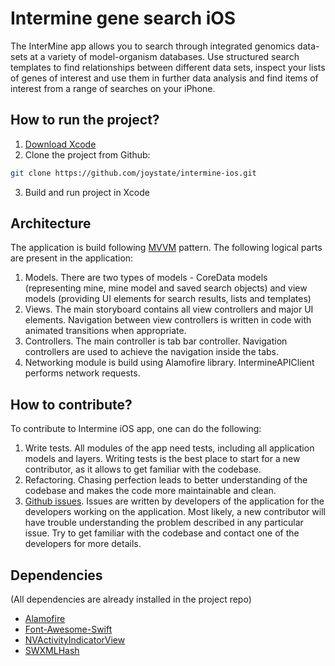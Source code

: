 # Intermine gene search iOS
The InterMine app allows you to search through integrated genomics data-sets at a variety of model-organism databases. Use structured search templates to find relationships between different data sets, inspect your lists of genes of interest and use them in further data analysis and find items of interest from a range of searches on your iPhone.

## How to run the project?
1. [Download Xcode](https://itunes.apple.com/us/app/xcode/id497799835?mt=12)
2. Clone the project from Github:
```bash
git clone https://github.com/joystate/intermine-ios.git
```
3. Build and run project in Xcode

## Architecture
The application is build following [MVVM](https://en.wikipedia.org/wiki/Model%E2%80%93view%E2%80%93viewmodel) pattern. The following logical parts are present in the application:
1. Models. There are two types of models - CoreData models (representing mine, mine model and saved search objects) and view models (providing UI elements for search results, lists and templates)
2. Views. The main storyboard contains all view controllers and major UI elements. Navigation between view controllers is written in code with animated transitions when appropriate.
3. Controllers. The main controller is tab bar controller. Navigation controllers are used to achieve the navigation inside the tabs.
4. Networking module is build using Alamofire library. IntermineAPIClient performs network requests.

## How to contribute?
To contribute to Intermine iOS app, one can do the following:
1. Write tests. All modules of the app need tests, including all application models and layers. Writing tests is the best place to start for a new contributor, as it allows to get familiar with the codebase.
2. Refactoring. Chasing perfection leads to better understanding of the codebase and makes the code more maintainable and clean.
3. [Github issues](https://github.com/intermine/intermine-ios/issues). Issues are written by developers of the application for the developers working on the application. Most likely, a new contributor will have trouble understanding the problem described in any particular issue. Try to get familiar with the codebase and contact one of the developers for more details.

## Dependencies
(All dependencies are already installed in the project repo)
* [Alamofire](https://github.com/Alamofire/Alamofire)
* [Font-Awesome-Swift](https://github.com/thii/FontAwesome.swift)
* [NVActivityIndicatorView](https://github.com/ninjaprox/NVActivityIndicatorView)
* [SWXMLHash](https://github.com/drmohundro/SWXMLHash)
